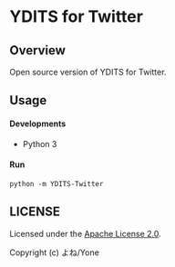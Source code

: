 
# YDITS for Twitter

## Overview

Open source version of YDITS for Twitter.

## Usage

#### Developments

- Python 3

#### Run

```
python -m YDITS-Twitter
```

## LICENSE

Licensed under the [Apache License 2.0](https://github.com/YDITS/YDITS-Twitter/blob/main/LICENCE).

Copyright (c) よね/Yone
